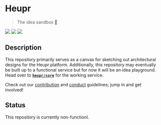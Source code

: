 # Heupr

> The idea sandbox :wrench:

<img src="https://img.shields.io/badge/solve-problems-blue.svg"> <img src="https://img.shields.io/badge/be-creative-yellow.svg"> <img src="https://img.shields.io/badge/have-fun-red.svg">

## Description

This repository primarily serves as a canvas for sketching out architectural designs for the Heupr platform. Additionally, this repository may eventually be built up to a functional service but for now it will be an idea playground. Head over to **[`heupr/core`](https://github.com/heupr/core)** for the working service.  

Check out our [contribution](https://github.com/heupr/docs/blob/master/.github/CONTRIBUTING.md) and [conduct](https://github.com/heupr/docs/blob/master/.github/CODE_OF_CONDUCT.md) guidelines; jump in and get involved!  

## Status

This repository is currently non-functionl.  
